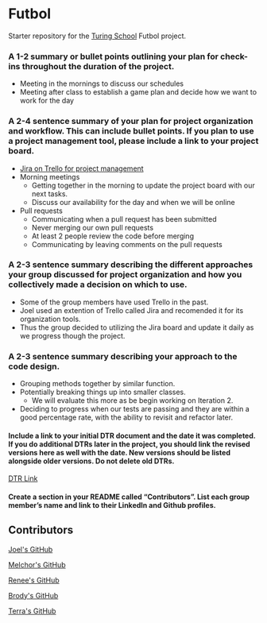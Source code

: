 # Futbol

Starter repository for the [Turing School](https://turing.io/) Futbol project.

### A 1-2 summary or bullet points outlining your plan for check-ins throughout the duration of the project.

* Meeting in the mornings to discuss our schedules
* Meeting after class to establish a game plan and decide how we want to work for the day

### A 2-4 sentence summary of your plan for project organization and workflow. This can include bullet points. If you plan to use a project management tool, please include a link to your project board.

* [Jira on Trello for project management](https://tnoblecmd.atlassian.net/jira/core/projects/FGP/board)
* Morning meetings
    * Getting together in the morning to update the project board with our next tasks.
    * Discuss our availability for the day and when we will be online
* Pull requests
    * Communicating when a pull request has been submitted
    * Never merging our own pull requests
    * At least 2 people review the code before merging
    * Communicating by leaving comments on the pull requests

### A 2-3 sentence summary describing the different approaches your group discussed for project organization and how you collectively made a decision on which to use.

* Some of the group members have used Trello in the past.
* Joel used an extention of Trello called Jira and recomended it for its organization tools.
* Thus the group decided to utilizing the Jira board and update it daily as we progress though the project.


### A 2-3 sentence summary describing your approach to the code design.

* Grouping methods together by similar function.
* Potentially breaking things up into smaller classes.
    * We will evaluate this more as be begin working on Iteration 2.
* Deciding to progress when our tests are passing and they are within a good percentage rate, with the ability to revisit and refactor later.

#### Include a link to your initial DTR document and the date it was completed. If you do additional DTRs later in the project, you should link the revised versions here as well with the date. New versions should be listed alongside older versions. Do not delete old DTRs.<br/>
[DTR Link](https://docs.google.com/document/d/1eRyCmQuAlY8jA7yiepLuJlpfgi4hn2COcAz-tQuNMlQ/edit)

#### Create a section in your README called “Contributors”. List each group member’s name and link to their LinkedIn and Github profiles.<br/>

## Contributors

[Joel's GitHub](https://github.com/jdavalos98)

[Melchor's GitHub](https://github.com/MDelarosa1993)

[Renee's GitHub](https://github.com/Renee-m02)

[Brody's GitHub](https://github.com/BrodyNics77)

[Terra's GitHub](https://github.com/TDManning)
